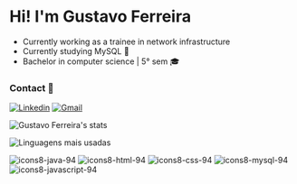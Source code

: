 # Hi! I'm Gustavo Ferreira

- Currently working as a trainee in network infrastructure
- Currently studying MySQL 🦾
- Bachelor in computer science | 5° sem 🎓




### Contact 💬 
[![Linkedin](https://img.shields.io/badge/LinkedIn-0077B5?style=for-the-badge&logo=linkedin&logoColor=white)](https://www.linkedin.com/in/gustavoferreiravargens)
[![Gmail](https://img.shields.io/badge/Gmail-D14836?style=for-the-badge&logo=gmail&logoColor=white)](mailto:gustavoferreiravargens@gmail.com)

![Gustavo Ferreira's stats](https://github-readme-stats.vercel.app/api?username=Ferre1ra1&show_icons=true&theme=dracula)

![Linguagens mais usadas](https://github-readme-stats.vercel.app/api/top-langs/?username=Ferre1ra1&show_icons=true&theme=dracula&layout=compact)


![icons8-java-94](https://github.com/user-attachments/assets/bfad91e1-e6dc-421e-a41f-3ddb25a6b408)
![icons8-html-94](https://github.com/user-attachments/assets/b5f96eff-32a4-4efb-a5c6-9e2614e1377b)
![icons8-css-94](https://github.com/user-attachments/assets/aa67406d-a8ed-456c-99dd-9cee353b8c8a)
![icons8-mysql-94](https://github.com/user-attachments/assets/994d9209-b245-4136-92f7-8b123ea18207)
![icons8-javascript-94](https://github.com/user-attachments/assets/fb0c2aa8-1190-4946-9ff8-4753037b488e)
